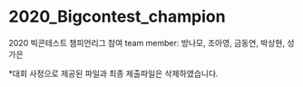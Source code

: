 # 2020_Bigcontest_champion
2020 빅콘테스트 챔피언리그 참여
team member: 방나모, 조아영, 금동연, 박상현, 성가은

*대회 사정으로 제공된 파일과 최종 제출파일은 삭제하였습니다.
